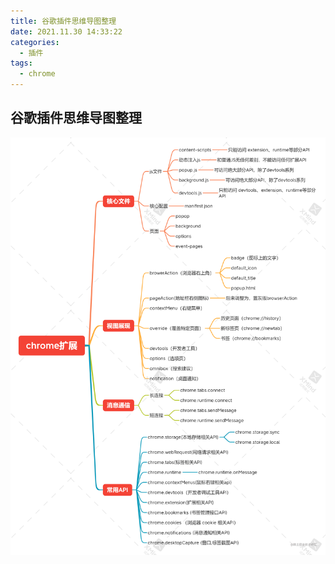 ```yaml
---
title: 谷歌插件思维导图整理
date: 2021.11.30 14:33:22
categories:
  - 插件
tags:
  - chrome
---
```


## 谷歌插件思维导图整理

![chrome扩展.png](/static/articles/2.png)
